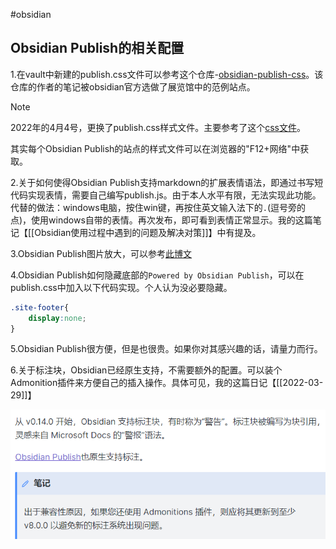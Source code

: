 #obsidian

## Obsidian Publish的相关配置

1.在vault中新建的publish.css文件可以参考这个仓库-[obsidian-publish-css](https://github.com/selfire1/obsidian-publish-css)。该仓库的作者的笔记被obsidian官方选做了展览馆中的范例站点。

> [!note]
> 2022年的4月4号，更换了publish.css样式文件。主要参考了这个[css文件](https://publish-01.obsidian.md/access/3c4cf261765d1b812b962974f8d190ab/publish.css)。
> 
> 其实每个Obsidian Publish的站点的样式文件可以在浏览器的"F12+网络"中获取。

2.关于如何使得Obsidian Publish支持markdown的扩展表情语法，即通过书写短代码实现表情，需要自己编写publish.js。由于本人水平有限，无法实现此功能。
代替的做法：windows电脑，按住win键，再按住英文输入法下的`.`(逗号旁的点)，使用windows自带的表情。再次发布，即可看到表情正常显示。我的这篇笔记【[[Obsidian使用过程中遇到的问题及解决对策]]】中有提及。

3.Obsidian Publish图片放大，可以参考[此博文](https://publish.obsidian.md/maolaoda/%E5%AD%A6%E4%B9%A0/%E7%AC%94%E8%AE%B0%E8%BD%AF%E4%BB%B6/Obsidian%E9%85%8D%E7%BD%AE#11+%E7%85%A7%E7%89%87%E7%82%B9%E5%87%BB%E6%94%BE%E5%A4%A7)

4.Obsidian Publish如何隐藏底部的`Powered by Obsidian Publish`，可以在publish.css中加入以下代码实现。个人认为没必要隐藏。

```css
.site-footer{
	display:none;
}
```

5.Obsidian Publish很方便，但是也很贵。如果你对其感兴趣的话，请量力而行。

6.关于标注块，Obsidian已经原生支持，不需要额外的配置。可以装个Admonition插件来方便自己的插入操作。具体可见，我的这篇日记【[[2022-03-29]]】

![](media/Ki1N5Ec7XrkLeJa.png)

